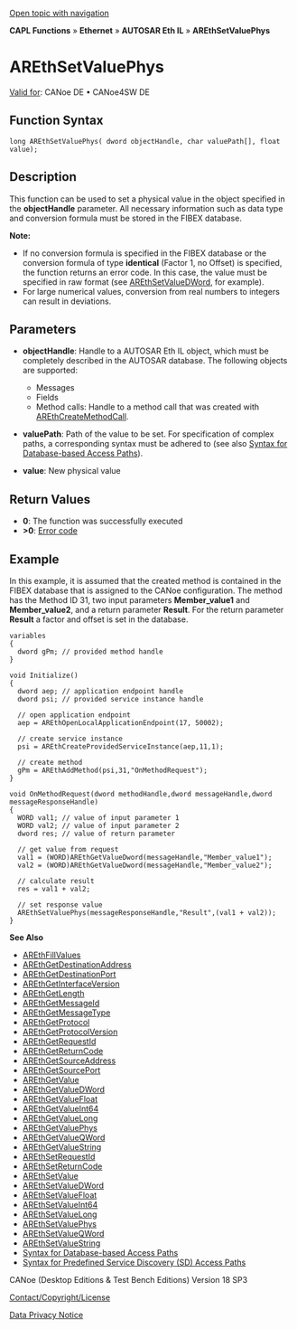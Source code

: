 [Open topic with navigation](../../../../../../CANoeDEFamily.htm#Topics/CAPLFunctions/IP/AUTOSARethIL/Functions/CAPLfunctionAREthSetValuePhys.md)

**CAPL Functions** » **Ethernet** » **AUTOSAR Eth IL** » **AREthSetValuePhys**

# AREthSetValuePhys

[Valid for](../../../../Shared/FeatureAvailability.md): CANoe DE • CANoe4SW DE

## Function Syntax

```plaintext
long AREthSetValuePhys( dword objectHandle, char valuePath[], float value);
```

## Description

This function can be used to set a physical value in the object specified in the **objectHandle** parameter. All necessary information such as data type and conversion formula must be stored in the FIBEX database.

**Note:**

- If no conversion formula is specified in the FIBEX database or the conversion formula of type **identical** (Factor 1, no Offset) is specified, the function returns an error code. In this case, the value must be specified in raw format (see [AREthSetValueDWord](CAPLfunctionAREthSetValueDWord.md), for example).
- For large numerical values, conversion from real numbers to integers can result in deviations.

## Parameters

- **objectHandle**: Handle to a AUTOSAR Eth IL object, which must be completely described in the AUTOSAR database. The following objects are supported:
  - Messages
  - Fields
  - Method calls: Handle to a method call that was created with [AREthCreateMethodCall](CAPLfunctionAREthCreateMethodCall.md).

- **valuePath**: Path of the value to be set. For specification of complex paths, a corresponding syntax must be adhered to (see also [Syntax for Database-based Access Paths](CAPLfunctionAREthSyntaxDatabaseAccessPath.md)).

- **value**: New physical value

## Return Values

- **0**: The function was successfully executed
- **>0**: [Error code](../CAPLfunctionsAREthILErrorCodes.md)

## Example

In this example, it is assumed that the created method is contained in the FIBEX database that is assigned to the CANoe configuration. The method has the Method ID 31, two input parameters **Member_value1** and **Member_value2**, and a return parameter **Result**. For the return parameter **Result** a factor and offset is set in the database.

```plaintext
variables
{
  dword gPm; // provided method handle
}

void Initialize()
{
  dword aep; // application endpoint handle
  dword psi; // provided service instance handle

  // open application endpoint
  aep = AREthOpenLocalApplicationEndpoint(17, 50002);

  // create service instance
  psi = AREthCreateProvidedServiceInstance(aep,11,1);

  // create method
  gPm = AREthAddMethod(psi,31,"OnMethodRequest");
}

void OnMethodRequest(dword methodHandle,dword messageHandle,dword messageResponseHandle)
{
  WORD val1; // value of input parameter 1
  WORD val2; // value of input parameter 2
  dword res; // value of return parameter

  // get value from request
  val1 = (WORD)AREthGetValueDword(messageHandle,"Member_value1");
  val2 = (WORD)AREthGetValueDword(messageHandle,"Member_value2");

  // calculate result
  res = val1 + val2;

  // set response value
  AREthSetValuePhys(messageResponseHandle,"Result",(val1 + val2));
}
```

**See Also**

- [AREthFillValues](CAPLfunctionAREthFillValues.md)
- [AREthGetDestinationAddress](CAPLfunctionAREthGetDestinationAddress.md)
- [AREthGetDestinationPort](CAPLfunctionAREthGetDestinationPort.md)
- [AREthGetInterfaceVersion](CAPLfunctionAREthGetInterfaceVersion.md)
- [AREthGetLength](CAPLfunctionAREthGetLength.md)
- [AREthGetMessageId](CAPLfunctionAREthGetMessageId.md)
- [AREthGetMessageType](CAPLfunctionAREthGetMessageType.md)
- [AREthGetProtocol](CAPLfunctionAREthGetProtocol.md)
- [AREthGetProtocolVersion](CAPLfunctionAREthGetProtocolVersion.md)
- [AREthGetRequestId](CAPLfunctionAREthGetRequestId.md)
- [AREthGetReturnCode](CAPLfunctionAREthGetReturnCode.md)
- [AREthGetSourceAddress](CAPLfunctionAREthGetSourceAddress.md)
- [AREthGetSourcePort](CAPLfunctionAREthGetSourcePort.md)
- [AREthGetValue](CAPLfunctionAREthGetValue.md)
- [AREthGetValueDWord](CAPLfunctionAREthGetValueDWord.md)
- [AREthGetValueFloat](CAPLfunctionAREthGetValueFloat.md)
- [AREthGetValueInt64](CAPLfunctionAREthGetValueInt64.md)
- [AREthGetValueLong](CAPLfunctionAREthGetValueLong.md)
- [AREthGetValuePhys](CAPLfunctionAREthGetValuePhys.md)
- [AREthGetValueQWord](CAPLfunctionAREthGetValueQWord.md)
- [AREthGetValueString](CAPLfunctionAREthGetValueString.md)
- [AREthSetRequestId](CAPLfunctionAREthSetRequestId.md)
- [AREthSetReturnCode](CAPLfunctionAREthSetReturnCode.md)
- [AREthSetValue](CAPLfunctionAREthSetValue.md)
- [AREthSetValueDWord](CAPLfunctionAREthSetValueDWord.md)
- [AREthSetValueFloat](CAPLfunctionAREthSetValueFloat.md)
- [AREthSetValueInt64](CAPLfunctionAREthSetValueInt64.md)
- [AREthSetValueLong](CAPLfunctionAREthSetValueLong.md)
- [AREthSetValuePhys](#aanchor11265)
- [AREthSetValueQWord](CAPLfunctionAREthSetValueQWord.md)
- [AREthSetValueString](CAPLfunctionAREthSetValueString.md)
- [Syntax for Database-based Access Paths](CAPLfunctionAREthSyntaxDatabaseAccessPath.md)
- [Syntax for Predefined Service Discovery (SD) Access Paths](CAPLfunctionAREthSyntaxPredefinedSDAccessPath.md)

CANoe (Desktop Editions & Test Bench Editions) Version 18 SP3

[Contact/Copyright/License](../../../../Shared/ContactCopyrightLicense.md)

[Data Privacy Notice](https://www.vector.com/int/en/company/get-info/privacy-policy/)
